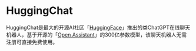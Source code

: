 # HuggingChat

HuggingChat是最大的开源AI社区「<a href="https://ai-bot.cn/sites/52.html">HuggingFace</a>」推出的类ChatGPT在线聊天机器人，基于开源的「<a href="https://ai-bot.cn/sites/1656.html">Open Assistant</a>」的300亿参数模型，该聊天机器人无需注册可直接免费使用。